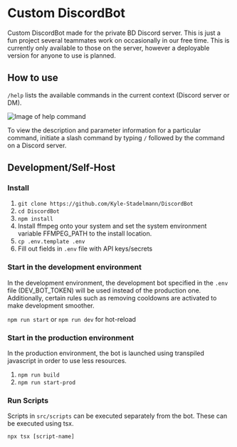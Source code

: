 # Custom DiscordBot

Custom DiscordBot made for the private BD Discord server. This is just a fun project several teammates work on occasionally in our free time. This is currently only available to those on the server, however a deployable version for anyone to use is planned.

## How to use

`/help` lists the available commands in the current context (Discord server or DM).

![Image of help command](https://i.imgur.com/Wgq6Kcu.png)

To view the description and parameter information for a particular command, initiate a slash command by typing `/` followed by the command on a Discord server.

## Development/Self-Host
### Install
1. `git clone https://github.com/Kyle-Stadelmann/DiscordBot`
2. `cd DiscordBot`
3. `npm install`
4. Install ffmpeg onto your system and set the system environment variable FFMPEG_PATH to the install location.
5. `cp .env.template .env`
6. Fill out fields in `.env` file with API keys/secrets

### Start in the development environment
In the development environment, the development bot specified in the `.env` file (DEV_BOT_TOKEN) will be used instead of the production one. Additionally, certain rules such as removing cooldowns are activated to make development smoother.

`npm run start` or `npm run dev` for hot-reload

### Start in the production environment
In the production environment, the bot is launched using transpiled javascript in order to use less resources. 

1. `npm run build`
2. `npm run start-prod`

### Run Scripts

Scripts in `src/scripts` can be executed separately from the bot. These can be executed using tsx.

`npx tsx [script-name]`
